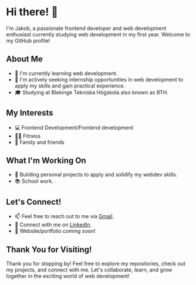 # Hi there! 👋

I'm Jakob, a passionate frontend developer and web development enthusiast currently studying web development in my first year. Welcome to my GitHub profile!

## About Me

- 🌱 I'm currently learning web development.
- 💼 I'm actively seeking internship opportunities in web development to apply my skills and gain practical experience.
- 🎓 Studying at Blekinge Tekniska Högskola also known as BTH.

## My Interests

- 💻 Frontend Development/Frontend development
- 🏋️‍♂️ Fitness
- 🤝 Family and friends

## What I'm Working On

- 🚀 Building personal projects to apply and solidify my webdev skills.
- 📚 School work.

## Let's Connect!

- 📫 Feel free to reach out to me via [Gmail](jkberiksson@gmail.com).
- 🔗 Connect with me on [LinkedIn](https://www.linkedin.com/in/jakob-eriksson-60904b207/).
- 💬 Website/portfolio coming soon!

## Thank You for Visiting!

Thank you for stopping by! Feel free to explore my repositories, check out my projects, and connect with me. Let's collaborate, learn, and grow together in the exciting world of web development!
